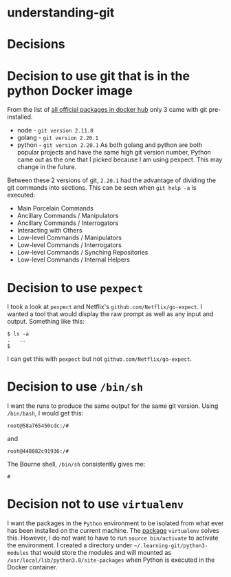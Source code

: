 # understanding-git

Decisions
===

Decision to use git that is in the python Docker image 
===

From the list of [all official packages in docker hub](https://hub.docker.com/search?q=&type=image&image_filter=official) only 3 came with git pre-installed.
  - node - `git version 2.11.0`
  - golang - `git version 2.20.1`
  - python - `git version 2.20.1`
As both golang and python are both popular projects and have the same high git version number, Python came out as the one that I picked because I am using pexpect. This may change in the future.

Between these 2 versions of git, `2.20.1` had the advantage of dividing the git commands into sections. This can be seen when `git help -a` is executed:
  - Main Porcelain Commands
  - Ancillary Commands / Manipulators
  - Ancillary Commands / Interrogators
  - Interacting with Others
  - Low-level Commands / Manipulators
  - Low-level Commands / Interrogators
  - Low-level Commands / Synching Repositories
  - Low-level Commands / Internal Helpers

Decision to use `pexpect`
===
I took a look at `pexpect` and Netflix's `github.com/Netflix/go-expect`. I wanted a tool that would display the raw prompt as well as any input and output. Something like this:
```
$ ls -a
.	..
$ 
```
I can get this with `pexpect` but not `github.com/Netflix/go-expect`.

Decision to use `/bin/sh`
===
I want the runs to produce the same output for the same git version. Using `/bin/bash`, I would get this:
```
root@58a765450cdc:/# 
```
and 
```
root@448082c91936:/#
```
The Bourne shell, `/bin/sh` consistently gives me:
```
# 
```

Decision not to use `virtualenv`
===
I want the packages in the `Python` environment to be isolated from what ever has been installed on the current machine. The [package](https://virtualenv.pypa.io/en/stable/) `virtualenv` solves this. However, I do not want to have to run `source bin/activate` to activate the environment. I created a directory under `~/.learning-git/python3-modules` that would store the modules and will mounted as `/usr/local/lib/python3.8/site-packages` when Python is executed in the Docker container.
